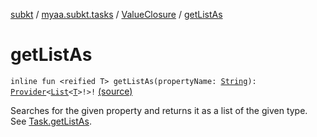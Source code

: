 [subkt](../../index.md) / [myaa.subkt.tasks](../index.md) / [ValueClosure](index.md) / [getListAs](./get-list-as.md)

# getListAs

`inline fun <reified T> getListAs(propertyName: `[`String`](https://kotlinlang.org/api/latest/jvm/stdlib/kotlin/-string/index.html)`): `[`Provider`](https://docs.gradle.org/current/javadoc/org/gradle/api/provider/Provider.html)`<`[`List`](https://kotlinlang.org/api/latest/jvm/stdlib/kotlin.collections/-list/index.html)`<`[`T`](get-list-as.md#T)`>!>!` [(source)](https://github.com/Myaamori/SubKt/blob/master/src/main/kotlin/myaa/subkt/tasks/tasks.kt#L505)

Searches for the given property and returns it as a list of the given type.
See [Task.getListAs](../org.gradle.api.-task/get-list-as.md).

